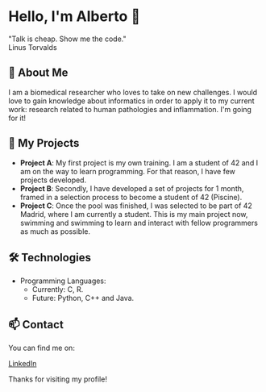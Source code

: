 # Hello, I'm Alberto 👋

"Talk is cheap. Show me the code."  
Linus Torvalds

## 🌱 About Me

I am a biomedical researcher who loves to take on new challenges. I would love to gain knowledge about informatics in order to apply it to my current work: research related to human pathologies and inflammation. I'm going for it!

## 🚀 My Projects

- **Project A**: My first project is my own training. I am a student of 42 and I am on the way to learn programming. For that reason, I have few projects developed.
- **Project B**: Secondly, I have developed a set of projects for 1 month, framed in a selection process to become a student of 42 (Piscine).
- **Project C**: Once the pool was finished, I was selected to be part of 42 Madrid, where I am currently a student. This is my main project now, swimming and swimming to learn and interact with fellow programmers as much as possible.

## 🛠 Technologies

- Programming Languages:
     * Currently: C, R.
     * Future: Python, C++ and Java.

## 📫 Contact

You can find me on:

[LinkedIn](https://es.linkedin.com/in/bioalberto)

Thanks for visiting my profile!
